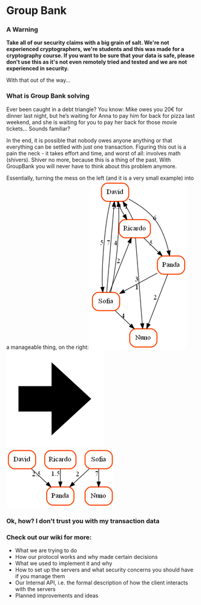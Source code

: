 # Group Bank

### A Warning
**Take all of our security claims with a big grain of salt. We're not experienced cryptographers, we're students and this was made for a cryptography course. If you want to be sure that your data is safe, please don't use this as it's not even remotely tried and tested and we are not experienced in security.**

With that out of the way...

### What is Group Bank solving
Ever been caught in a debt triangle? You know: Mike owes you 20€ for dinner last night, but he’s waiting for Anna to pay him for back for pizza last weekend, and she is waiting for you to pay her back for those movie tickets… Sounds familiar?

In the end, it is possible that nobody owes anyone anything or that everything can be settled with just one transaction. Figuring this out is a pain the neck - it takes effort and time, and worst of all: involves math (shivers). Shiver no more, because this is a thing of the past. With GroupBank you will never have to think about this problem anymore.

Essentially, turning the mess on the left (and it is a very small example) into a manageable thing, on the right:
![Solution example](media/MutualDebt.gv.png) ![Arrow](media/right_arrow.png) ![Solution example](media/SimplifiedMutualDebt.gv.png)

### Ok, how? I don't trust you with my transaction data




### Check out our wiki for more:
- What we are trying to do
- How our protocol works and why made certain decisions
- What we used to implement it and why
- How to set up the servers and what security concerns you should have if you manage them
- Our Internal API, i.e. the formal description of how the client interacts with the servers
- Planned improvements and ideas
